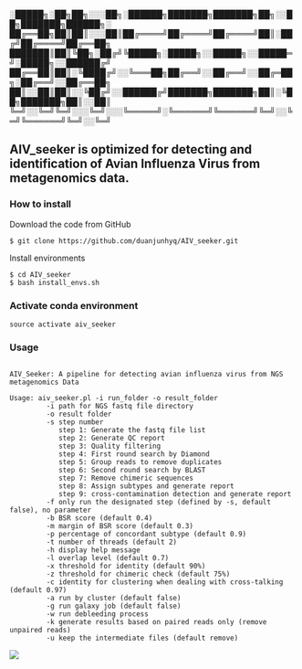 ░█████╗░██╗██╗░░░██╗░██████╗███████╗███████╗██╗░░██╗███████╗██████╗░
██╔══██╗██║██║░░░██║██╔════╝██╔════╝██╔════╝██║░██╔╝██╔════╝██╔══██╗
███████║██║╚██╗░██╔╝╚█████╗░█████╗░░█████╗░░█████═╝░█████╗░░██████╔╝
██╔══██║██║░╚████╔╝░░╚═══██╗██╔══╝░░██╔══╝░░██╔═██╗░██╔══╝░░██╔══██╗
██║░░██║██║░░╚██╔╝░░██████╔╝███████╗███████╗██║░╚██╗███████╗██║░░██║
╚═╝░░╚═╝╚═╝░░░╚═╝░░░╚═════╝░╚══════╝╚══════╝╚═╝░░╚═╝╚══════╝╚═╝░░╚═╝ 

## AIV_seeker is optimized for detecting and identification of Avian Influenza Virus from metagenomics data.


### How to install


Download the code from GitHub

```
$ git clone https://github.com/duanjunhyq/AIV_seeker.git
```

Install environments 

```
$ cd AIV_seeker
$ bash install_envs.sh
```

### Activate conda environment 

```
source activate aiv_seeker

```


### Usage

```

AIV_Seeker: A pipeline for detecting avian influenza virus from NGS metagenomics Data

Usage: aiv_seeker.pl -i run_folder -o result_folder
         -i path for NGS fastq file directory
         -o result folder
         -s step number
            step 1: Generate the fastq file list
            step 2: Generate QC report
            step 3: Quality filtering
            step 4: First round search by Diamond
            step 5: Group reads to remove duplicates
            step 6: Second round search by BLAST
            step 7: Remove chimeric sequences
            step 8: Assign subtypes and generate report
            step 9: cross-contamination detection and generate report
         -f only run the designated step (defined by -s, default false), no parameter
         -b BSR score (default 0.4)
         -m margin of BSR score (default 0.3)
         -p percentage of concordant subtype (default 0.9)
         -t number of threads (default 2)
         -h display help message
         -l overlap level (default 0.7)
         -x threshold for identity (default 90%)
         -z threshold for chimeric check (default 75%)
         -c identity for clustering when dealing with cross-talking (default 0.97)
         -a run by cluster (default false)
         -g run galaxy job (default false)
         -w run debleeding process
         -k generate results based on paired reads only (remove unpaired reads)
         -u keep the intermediate files (default remove)

```

<img src="https://github.com/duanjunhyq/AIV_seeker/blob/master/img/subtype.jpg">
